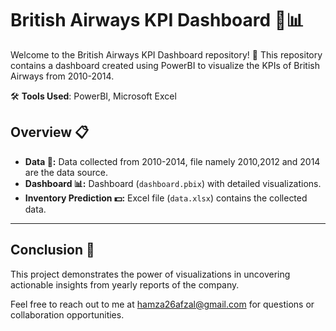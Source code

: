 # British Airways KPI Dashboard 🌼📊

Welcome to the British Airways KPI Dashboard repository! 🌸 This repository contains a dashboard created using PowerBI to visualize the KPIs of British Airways from 2010-2014.

🛠️ **Tools Used**: PowerBI, Microsoft Excel

## Overview 📋

- **Data 📄:** Data collected from 2010-2014, file namely 2010,2012 and 2014 are the data source.
- **Dashboard 📊:** Dashboard (`dashboard.pbix`) with detailed visualizations.
- **Inventory Prediction 💵:** Excel file (`data.xlsx`) contains the collected data.

---

## Conclusion 🎉
This project demonstrates the power of visualizations in uncovering actionable insights from yearly reports of the company.

Feel free to reach out to me at [hamza26afzal@gmail.com](mailto:hamza26afzal@gmail.com) for questions or collaboration opportunities.

<br>
